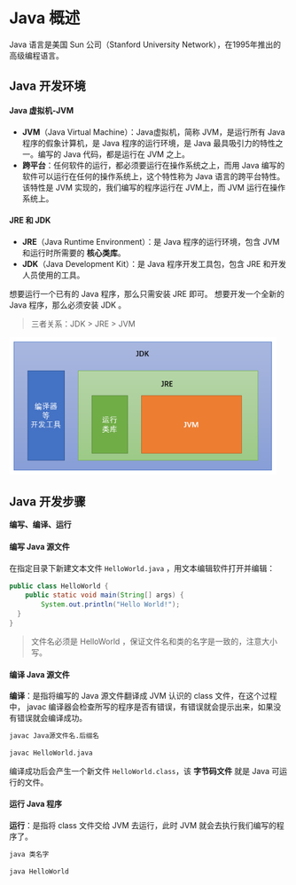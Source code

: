# Java 概述

Java 语言是美国 Sun 公司（Stanford University Network），在1995年推出的高级编程语言。



## Java 开发环境

#### Java 虚拟机-JVM

- **JVM**（Java Virtual Machine）：Java虚拟机，简称 JVM，是运行所有 Java 程序的假象计算机，是 Java 程序的运行环境，是 Java 最具吸引力的特性之一。编写的 Java 代码，都是运行在 JVM 之上。
- **跨平台**：任何软件的运行，都必须要运行在操作系统之上，而用 Java 编写的软件可以运行在任何的操作系统上，这个特性称为 Java 语言的跨平台特性。该特性是 JVM 实现的，我们编写的程序运行在 JVM上，而 JVM 运行在操作系统上。

#### JRE 和 JDK

- **JRE**（Java Runtime Environment）：是 Java 程序的运行环境，包含 JVM 和运行时所需要的 **核心类库**。
- **JDK**（Java Development Kit）：是 Java 程序开发工具包，包含 JRE 和开发人员使用的工具。

想要运行一个已有的 Java 程序，那么只需安装 JRE 即可。
想要开发一个全新的 Java 程序，那么必须安装 JDK 。

> 三者关系：JDK > JRE > JVM

<img src="./img/0001-JDK&JRE&JVM关系示意图.png" alt="0001-JDK&JRE&JVM关系示意图" style="zoom:80%;" />



## Java 开发步骤

**编写、编译、运行**

#### 编写 Java 源文件

在指定目录下新建文本文件 `HelloWorld.java` ，用文本编辑软件打开并编辑：

```java
public class HelloWorld {
	public static void main(String[] args) {
		System.out.println("Hello World!"); 
  }
}
```

> 文件名必须是 HelloWorld ，保证文件名和类的名字是一致的，注意大小写。

#### 编译 Java 源文件

**编译**：是指将编写的 Java 源文件翻译成 JVM 认识的 class 文件，在这个过程中， javac 编译器会检查所写的程序是否有错误，有错误就会提示出来，如果没有错误就会编译成功。

```cmd
javac Java源文件名.后缀名
```

```cmd
javac HelloWorld.java
```

编译成功后会产生一个新文件 `HelloWorld.class`，该 **字节码文件** 就是 Java 可运行的文件。

#### 运行 Java 程序

**运行**：是指将 class 文件交给 JVM 去运行，此时 JVM 就会去执行我们编写的程序了。

```cmd
java 类名字
```

```cmd
java HelloWorld
```

